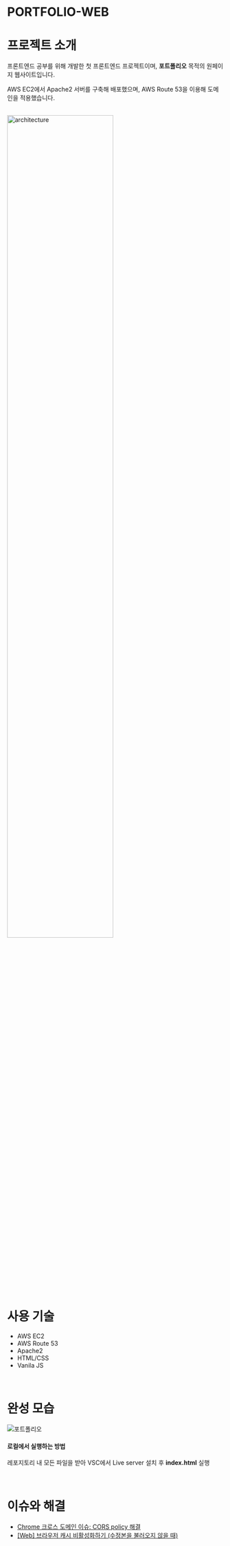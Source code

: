 # PORTFOLIO-WEB

# 프로젝트 소개
프론트엔드 공부를 위해 개발한 첫 프론트엔드 프로젝트이며, **포트폴리오** 목적의 원페이지 웹사이트입니다.  

AWS EC2에서 Apache2 서버를 구축해 배포했으며, AWS Route 53을 이용해 도메인을 적용했습니다.

<br>

<img width="70%" alt="architecture" src="https://github.com/user-attachments/assets/da101ecc-a2d1-45f4-8771-6b9272160802">

<br>

# 사용 기술
- AWS EC2
- AWS Route 53
- Apache2
- HTML/CSS
- Vanila JS

<br>

# 완성 모습 
![포트폴리오](https://github.com/EunsilSon/portfolio-web/assets/46162801/4f88b3f9-137b-4b9c-809b-44bdcc640494)

#### 로컬에서 실행하는 방법
레포지토리 내 모든 파일을 받아 VSC에서 Live server 설치 후 **index.html** 실행

<br>

# 이슈와 해결
- [Chrome 크로스 도메인 이슈: CORS policy 해결](https://velog.io/@eunsilson/Chrome-%ED%81%AC%EB%A1%9C%EC%8A%A4-%EB%8F%84%EB%A9%94%EC%9D%B8-%EC%9D%B4%EC%8A%88-CORS-policy-%ED%95%B4%EA%B2%B0)
- [[Web] 브라우저 캐시 비활성화하기 (수정본을 불러오지 않을 때)](https://velog.io/@eunsilson/Cache-%EC%9B%B9-%EB%B8%8C%EB%9D%BC%EC%9A%B0%EC%A0%80-%EC%BA%90%EC%8B%B1-%EC%B2%98%EB%A6%AC%ED%95%98%EA%B8%B0)
